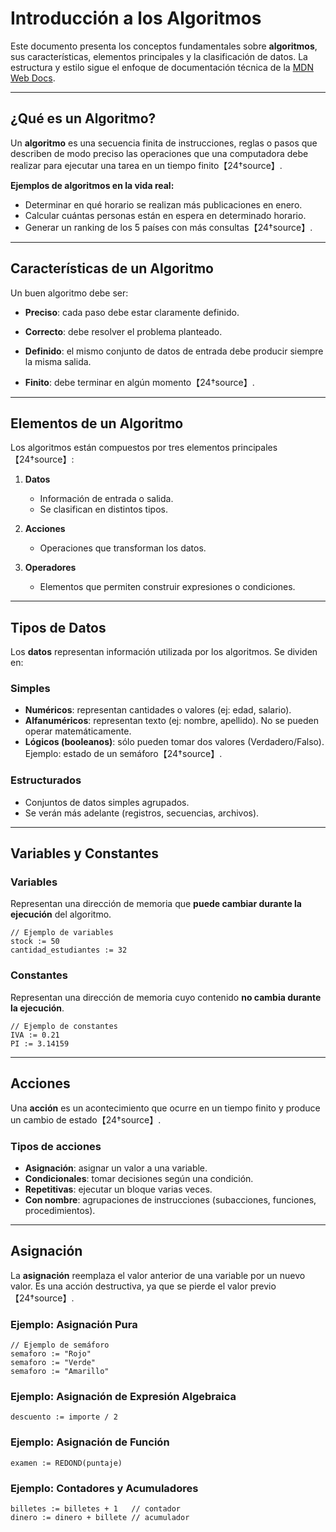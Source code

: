 # Introducción a los Algoritmos

Este documento presenta los conceptos fundamentales sobre **algoritmos**, sus características, elementos principales y la clasificación de datos. La estructura y estilo sigue el enfoque de documentación técnica de la [MDN Web Docs](https://developer.mozilla.org/).

---

## ¿Qué es un Algoritmo?

Un **algoritmo** es una secuencia finita de instrucciones, reglas o pasos que describen de modo preciso las operaciones que una computadora debe realizar para ejecutar una tarea en un tiempo finito【24†source】.

**Ejemplos de algoritmos en la vida real:**

* Determinar en qué horario se realizan más publicaciones en enero.
* Calcular cuántas personas están en espera en determinado horario.
* Generar un ranking de los 5 países con más consultas【24†source】.

---

## Características de un Algoritmo

Un buen algoritmo debe ser:

* **Preciso**: cada paso debe estar claramente definido.

* **Correcto**: debe resolver el problema planteado.
* **Definido**: el mismo conjunto de datos de entrada debe producir siempre la misma salida.
* **Finito**: debe terminar en algún momento【24†source】.

---

## Elementos de un Algoritmo

Los algoritmos están compuestos por tres elementos principales【24†source】:

1. **Datos**

   * Información de entrada o salida.
   * Se clasifican en distintos tipos.

2. **Acciones**


   * Operaciones que transforman los datos.

3. **Operadores**

   * Elementos que permiten construir expresiones o condiciones.

---


## Tipos de Datos

Los **datos** representan información utilizada por los algoritmos. Se dividen en:

### Simples

* **Numéricos**: representan cantidades o valores (ej: edad, salario).
* **Alfanuméricos**: representan texto (ej: nombre, apellido). No se pueden operar matemáticamente.
* **Lógicos (booleanos)**: sólo pueden tomar dos valores (Verdadero/Falso). Ejemplo: estado de un semáforo【24†source】.

### Estructurados

* Conjuntos de datos simples agrupados.
* Se verán más adelante (registros, secuencias, archivos).

---

## Variables y Constantes


### Variables

Representan una dirección de memoria que **puede cambiar durante la ejecución** del algoritmo.

```pseudocode
// Ejemplo de variables
stock := 50
cantidad_estudiantes := 32
```

### Constantes

Representan una dirección de memoria cuyo contenido **no cambia durante la ejecución**.

```pseudocode
// Ejemplo de constantes
IVA := 0.21
PI := 3.14159
```

---

## Acciones

Una **acción** es un acontecimiento que ocurre en un tiempo finito y produce un cambio de estado【24†source】.

### Tipos de acciones

* **Asignación**: asignar un valor a una variable.
* **Condicionales**: tomar decisiones según una condición.
* **Repetitivas**: ejecutar un bloque varias veces.
* **Con nombre**: agrupaciones de instrucciones (subacciones, funciones, procedimientos).

---

## Asignación

La **asignación** reemplaza el valor anterior de una variable por un nuevo valor. Es una acción destructiva, ya que se pierde el valor previo【24†source】.

### Ejemplo: Asignación Pura

```pseudocode
// Ejemplo de semáforo
semaforo := "Rojo"
semaforo := "Verde"
semaforo := "Amarillo"
```

### Ejemplo: Asignación de Expresión Algebraica

```pseudocode
descuento := importe / 2
```

### Ejemplo: Asignación de Función

```pseudocode
examen := REDOND(puntaje)
```

### Ejemplo: Contadores y Acumuladores

```pseudocode
billetes := billetes + 1   // contador
dinero := dinero + billete // acumulador
```


